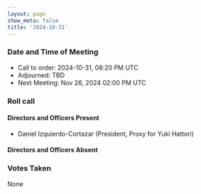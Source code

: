 ```yaml
---
layout: page
show_meta: false
title: '2024-10-31'
---
```


### Date and Time of Meeting

* Call to order: 2024-10-31, 08:20 PM UTC
* Adjourned: TBD
* Next Meeting: Nov 26, 2024 02:00 PM UTC

### Roll call

#### Directors and Officers Present

* Daniel Izquierdo-Cortazar (President, Proxy for Yuki Hattori)

#### Directors and Officers Absent

### Votes Taken

None
